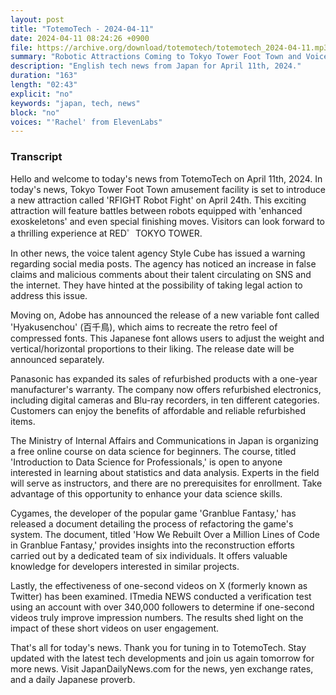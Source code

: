 ```yaml
---
layout: post
title: "TotemoTech - 2024-04-11"
date: 2024-04-11 08:24:26 +0900
file: https://archive.org/download/totemotech/totemotech_2024-04-11.mp3
summary: "Robotic Attractions Coming to Tokyo Tower Foot Town and Voice Talent Agency Raises Concerns About Social Media Posts, & more…"
description: "English tech news from Japan for April 11th, 2024."
duration: "163"
length: "02:43"
explicit: "no"
keywords: "japan, tech, news"
block: "no"
voices: "'Rachel' from ElevenLabs"
---
```


### Transcript

Hello and welcome to today's news from TotemoTech on April 11th, 2024. In today's news, Tokyo Tower Foot Town amusement facility is set to introduce a new attraction called 'RFIGHT Robot Fight' on April 24th. This exciting attraction will feature battles between robots equipped with 'enhanced exoskeletons' and even special finishing moves. Visitors can look forward to a thrilling experience at RED゜TOKYO TOWER.

In other news, the voice talent agency Style Cube has issued a warning regarding social media posts. The agency has noticed an increase in false claims and malicious comments about their talent circulating on SNS and the internet. They have hinted at the possibility of taking legal action to address this issue.

Moving on, Adobe has announced the release of a new variable font called 'Hyakusenchou' (百千鳥), which aims to recreate the retro feel of compressed fonts. This Japanese font allows users to adjust the weight and vertical/horizontal proportions to their liking. The release date will be announced separately.

Panasonic has expanded its sales of refurbished products with a one-year manufacturer's warranty. The company now offers refurbished electronics, including digital cameras and Blu-ray recorders, in ten different categories. Customers can enjoy the benefits of affordable and reliable refurbished items.

The Ministry of Internal Affairs and Communications in Japan is organizing a free online course on data science for beginners. The course, titled 'Introduction to Data Science for Professionals,' is open to anyone interested in learning about statistics and data analysis. Experts in the field will serve as instructors, and there are no prerequisites for enrollment. Take advantage of this opportunity to enhance your data science skills.

Cygames, the developer of the popular game 'Granblue Fantasy,' has released a document detailing the process of refactoring the game's system. The document, titled 'How We Rebuilt Over a Million Lines of Code in Granblue Fantasy,' provides insights into the reconstruction efforts carried out by a dedicated team of six individuals. It offers valuable knowledge for developers interested in similar projects.

Lastly, the effectiveness of one-second videos on X (formerly known as Twitter) has been examined. ITmedia NEWS conducted a verification test using an account with over 340,000 followers to determine if one-second videos truly improve impression numbers. The results shed light on the impact of these short videos on user engagement.

That's all for today's news. Thank you for tuning in to TotemoTech. Stay updated with the latest tech developments and join us again tomorrow for more news.   Visit JapanDailyNews.com for the news, yen exchange rates, and a daily Japanese proverb.
